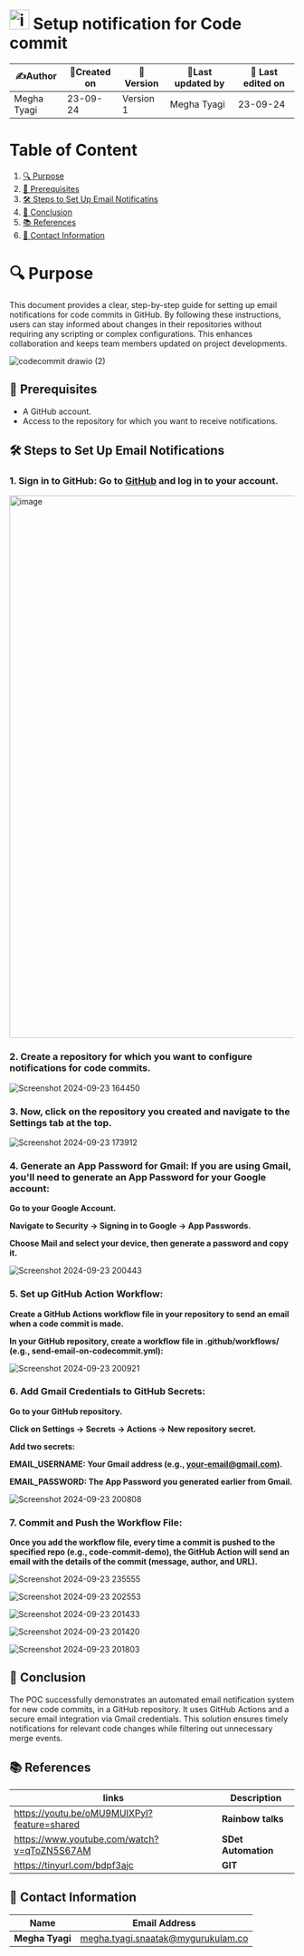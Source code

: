 # <img width="35" alt="image" src="https://github.com/user-attachments/assets/cd1cb06d-90e7-410e-bccc-3a4d645dd6c5"> Setup notification for Code commit


| ✍️Author   | 📅Created on|📌 Version | 📝Last updated by   |📅 Last edited on |
|-------------|-------------|------------|---------------------|------------------|
| Megha Tyagi |  23-09-24   | Version 1  |    Megha Tyagi      | 23-09-24         |



# Table of Content 
1. [🔍 Purpose](#-purpose)
2. [🌟 Prerequisites](#-prerequisites)
3. [🛠️ Steps to Set Up Email Notificatins](#-steps-to-set-up-email-notifications)
4. [📜 Conclusion](#-conclusion)
6. [📚 References](#-references ) 
7. [📧 Contact Information ](#-contact-information )
   

     
# 🔍 Purpose 
This document provides a clear, step-by-step guide for setting up email notifications for code commits in GitHub. By following these instructions, users can stay informed about changes in their repositories without requiring any scripting or complex configurations. This enhances collaboration and keeps team members updated on project developments.

![codecommit drawio (2)](https://github.com/user-attachments/assets/93433a96-f1ff-45a3-b38d-a198555dcf9a)

## 🌟 Prerequisites
- A GitHub account.
- Access to the repository for which you want to receive notifications.

## 🛠️ Steps to Set Up Email Notifications

### 1. **Sign in to GitHub**: Go to [GitHub](https://github.com) and log in to your account.

<img width="958" alt="image" src="https://github.com/user-attachments/assets/d6acff0d-0562-441c-813c-37cfbe5ebeec">

### 2. Create a repository for which you want to configure notifications for code commits.

![Screenshot 2024-09-23 164450](https://github.com/user-attachments/assets/7488354d-04a7-4d07-8d28-6003db689937)

### 3. Now, click on the repository you created and navigate to the Settings tab at the top.

![Screenshot 2024-09-23 173912](https://github.com/user-attachments/assets/1aef0657-d0c8-48b0-9455-da153bc2c312)

### 4. Generate an App Password for Gmail: If you are using Gmail, you'll need to generate an App Password for your Google account:

**Go to your Google Account.**

**Navigate to Security -> Signing in to Google -> App Passwords.**

**Choose Mail and select your device, then generate a password and copy it.**

![Screenshot 2024-09-23 200443](https://github.com/user-attachments/assets/065d60fb-63ab-4ed6-a9d9-449425c6238a)

### 5. Set up GitHub Action Workflow:

**Create a GitHub Actions workflow file in your repository to send an email when a code commit is made.**

**In your GitHub repository, create a workflow file in .github/workflows/ (e.g., send-email-on-codecommit.yml):**

![Screenshot 2024-09-23 200921](https://github.com/user-attachments/assets/e2b44183-c3ca-4533-aff7-c0643f904076)

### 6. Add Gmail Credentials to GitHub Secrets:

**Go to your GitHub repository.**

**Click on Settings -> Secrets -> Actions -> New repository secret.**

**Add two secrets:**

**EMAIL_USERNAME: Your Gmail address (e.g., your-email@gmail.com).**

**EMAIL_PASSWORD: The App Password you generated earlier from Gmail.**

![Screenshot 2024-09-23 200808](https://github.com/user-attachments/assets/8b99b2d8-13b6-4b91-b2bd-52ffc6b12f10)

### 7. Commit and Push the Workflow File:

**Once you add the workflow file, every time a commit is pushed to the specified repo (e.g., code-commit-demo), the GitHub Action will send an email with the details of the commit (message, author, and URL).**

![Screenshot 2024-09-23 235555](https://github.com/user-attachments/assets/8121b4ce-16f5-4847-ab52-0579bc8b8307)

![Screenshot 2024-09-23 202553](https://github.com/user-attachments/assets/4c1b23ab-c3b5-41a7-9851-a4519a3fcaeb)

![Screenshot 2024-09-23 201433](https://github.com/user-attachments/assets/b0d72001-5fa1-4951-a1a8-6dbba9e674d5)

![Screenshot 2024-09-23 201420](https://github.com/user-attachments/assets/04cb5dc1-14c0-4347-9852-aca8fcc78635)

![Screenshot 2024-09-23 201803](https://github.com/user-attachments/assets/1351519b-17b9-4374-b279-90234bc27916)


## 📜 Conclusion
The POC successfully demonstrates an automated email notification system for new code commits, in a GitHub repository. It uses GitHub Actions and a secure email integration via Gmail credentials. This solution ensures timely notifications for relevant code changes while filtering out unnecessary merge events.
 
## 📚 References 
|links | Description |
|-------|------------|
|https://youtu.be/oMU9MUIXPyI?feature=shared|**Rainbow talks** |
|https://www.youtube.com/watch?v=qToZN5S67AM| **SDet Automation**|
|https://tinyurl.com/bdpf3ajc|**GIT**|

## 📧 Contact Information 
|Name|Email Address|
|:---:|:---:|
|**Megha Tyagi**|megha.tyagi.snaatak@mygurukulam.co|



